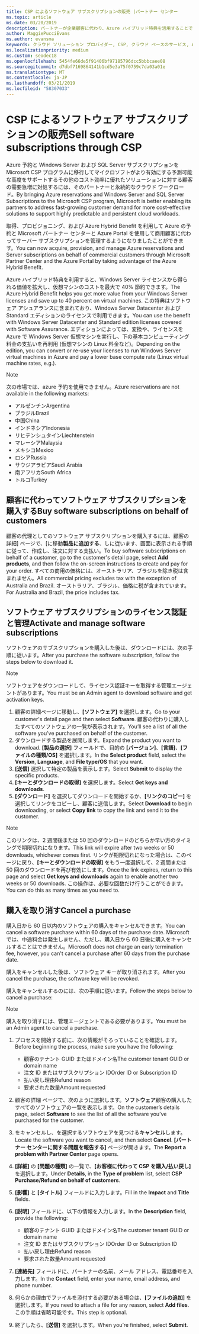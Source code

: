 ```yaml
---
title: CSP によるソフトウェア サブスクリプションの販売 |パートナー センター
ms.topic: article
ms.date: 03/20/2019
description: パートナーが企業顧客に代わり、Azure ハイブリッド特典を活用することで、Microsoft パートナー センターと Azure portal を通じて、Azure Reserved Instances と Server Subscriptions の取得、プロビジョニング、管理を行うことができます。
author: MaggiePucciEvans
ms.author: evansma
keywords: クラウド ソリューション プロバイダー, CSP, クラウド ベースのサービス, Azure, Azure RI, Windows Server, SQL Server, ソフトウェア サブスクリプション
ms.localizationpriority: medium
ms.custom: seodec18
ms.openlocfilehash: 5454fe66de5f91406bf97185796dcc5bbbcaee08
ms.sourcegitcommit: d7dbf7169864141b1cd5e3a75f0759c7da03a01e
ms.translationtype: MT
ms.contentlocale: ja-JP
ms.lasthandoff: 03/21/2019
ms.locfileid: "58307033"
---
```

# <a name="sell-software-subscriptions-through-csp"></a><span data-ttu-id="dcf4e-104">CSP によるソフトウェア サブスクリプションの販売</span><span class="sxs-lookup"><span data-stu-id="dcf4e-104">Sell software subscriptions through CSP</span></span>

<span data-ttu-id="dcf4e-105">Azure 予約と Windows Server および SQL Server サブスクリプションを Microsoft CSP プログラムに移行してマイクロソフトがより有効にする予測可能な高度をサポートするその他のコスト効率に優れたソリューションに対する顧客の需要急増に対処するには、そのパートナーと永続的なクラウド ワークロード。</span><span class="sxs-lookup"><span data-stu-id="dcf4e-105">By bringing Azure reservations and Windows Server and SQL Server Subscriptions to the Microsoft CSP program, Microsoft is better enabling its partners to address fast-growing customer demand for more cost-effective solutions to support highly predictable and persistent cloud workloads.</span></span> 

<span data-ttu-id="dcf4e-106">取得、プロビジョニング、および Azure Hybrid Benefit を利用して Azure の予約と Microsoft パートナー センターと Azure Portal を使用して商用顧客に代わってサーバー サブスクリプションを管理するようになりましたことができます。</span><span class="sxs-lookup"><span data-stu-id="dcf4e-106">You can now acquire, provision, and manage Azure reservations and Server subscriptions on behalf of commercial customers through Microsoft Partner Center and the Azure Portal by taking advantage of the Azure Hybrid Benefit.</span></span> 

<span data-ttu-id="dcf4e-107">Azure ハイブリッド特典を利用すると、Windows Server ライセンスから得られる価値を拡大し、仮想マシンのコストを最大で 40% 節約できます。</span><span class="sxs-lookup"><span data-stu-id="dcf4e-107">The Azure Hybrid Benefit helps you get more value from your Windows Server licenses and save up to 40 percent on virtual machines.</span></span> <span data-ttu-id="dcf4e-108">この特典はソフトウェア アシュアランスに含まれており、Windows Server Datacenter および Standard エディションのライセンスで利用できます。</span><span class="sxs-lookup"><span data-stu-id="dcf4e-108">You can use the benefit with Windows Server Datacenter and Standard edition licenses covered with Software Assurance.</span></span> <span data-ttu-id="dcf4e-109">エディションによっては、変換や、ライセンスを Azure で Windows Server 仮想マシンを実行し、下の基本コンピューティング料金の支払いを再利用 (仮想マシンの Linux 料金など)。</span><span class="sxs-lookup"><span data-stu-id="dcf4e-109">Depending on the edition, you can convert or re-use your licenses to run Windows Server virtual machines in Azure and pay a lower base compute rate (Linux virtual machine rates, e.g.).</span></span>

> [!NOTE]  
> <span data-ttu-id="dcf4e-110">次の市場では、azure 予約を使用できません。</span><span class="sxs-lookup"><span data-stu-id="dcf4e-110">Azure reservations are not available in the following markets:</span></span>  
> * <span data-ttu-id="dcf4e-111">アルゼンチン</span><span class="sxs-lookup"><span data-stu-id="dcf4e-111">Argentina</span></span>
> * <span data-ttu-id="dcf4e-112">ブラジル</span><span class="sxs-lookup"><span data-stu-id="dcf4e-112">Brazil</span></span>
> * <span data-ttu-id="dcf4e-113">中国</span><span class="sxs-lookup"><span data-stu-id="dcf4e-113">China</span></span>
> * <span data-ttu-id="dcf4e-114">インドネシア</span><span class="sxs-lookup"><span data-stu-id="dcf4e-114">Indonesia</span></span>
> * <span data-ttu-id="dcf4e-115">リヒテンシュタイン</span><span class="sxs-lookup"><span data-stu-id="dcf4e-115">Liechtenstein</span></span>
> * <span data-ttu-id="dcf4e-116">マレーシア</span><span class="sxs-lookup"><span data-stu-id="dcf4e-116">Malaysia</span></span>
> * <span data-ttu-id="dcf4e-117">メキシコ</span><span class="sxs-lookup"><span data-stu-id="dcf4e-117">Mexico</span></span>
> * <span data-ttu-id="dcf4e-118">ロシア</span><span class="sxs-lookup"><span data-stu-id="dcf4e-118">Russia</span></span>
> * <span data-ttu-id="dcf4e-119">サウジアラビア</span><span class="sxs-lookup"><span data-stu-id="dcf4e-119">Saudi Arabia</span></span>
> * <span data-ttu-id="dcf4e-120">南アフリカ</span><span class="sxs-lookup"><span data-stu-id="dcf4e-120">South Africa</span></span>
> * <span data-ttu-id="dcf4e-121">トルコ</span><span class="sxs-lookup"><span data-stu-id="dcf4e-121">Turkey</span></span>

<!--March 20, 2019 - this list of countries was correct as of today. Maggie last updated the list according to FAREAST\v-pubobb in bug 20907186.
-->

## <a name="buy-software-subscriptions-on-behalf-of-customers"></a><span data-ttu-id="dcf4e-122">顧客に代わってソフトウェア サブスクリプションを購入する</span><span class="sxs-lookup"><span data-stu-id="dcf4e-122">Buy software subscriptions on behalf of customers</span></span>

<span data-ttu-id="dcf4e-123">顧客の代理としてのソフトウェア サブスクリプションを購入するには、顧客の詳細] ページで、[に移動**製品に追加する**、しに従います、画面に表示される手順に従って、作成し、注文に対する支払い。</span><span class="sxs-lookup"><span data-stu-id="dcf4e-123">To buy software subscriptions on behalf of a customer, go to the customer's detail page, select **Add products**, and then follow the on-screen instructions to create and pay for your order.</span></span> <span data-ttu-id="dcf4e-124">すべての商用の価格には、オーストラリア、ブラジルを除き税は含まれません。</span><span class="sxs-lookup"><span data-stu-id="dcf4e-124">All commercial pricing excludes tax with the exception of Australia and Brazil.</span></span> <span data-ttu-id="dcf4e-125">オーストラリア、ブラジル、価格に税が含まれています。</span><span class="sxs-lookup"><span data-stu-id="dcf4e-125">For Australia and Brazil, the price includes tax.</span></span>

## <a name="activate-and-manage-software-subscriptions"></a><span data-ttu-id="dcf4e-126">ソフトウェア サブスクリプションのライセンス認証と管理</span><span class="sxs-lookup"><span data-stu-id="dcf4e-126">Activate and manage software subscriptions</span></span>

<span data-ttu-id="dcf4e-127">ソフトウェアのサブスクリプションを購入した後は、ダウンロードには、次の手順に従います。</span><span class="sxs-lookup"><span data-stu-id="dcf4e-127">After you purchase the software subscription, follow the steps below to download it.</span></span>

>[!NOTE]
><span data-ttu-id="dcf4e-128">ソフトウェアをダウンロードして、ライセンス認証キーを取得する管理エージェントがあります。</span><span class="sxs-lookup"><span data-stu-id="dcf4e-128">You must be an Admin agent to download software and get activation keys.</span></span>

1. <span data-ttu-id="dcf4e-129">顧客の詳細ページに移動し、**[ソフトウェア]** を選択します。</span><span class="sxs-lookup"><span data-stu-id="dcf4e-129">Go to your customer's detail page and then select **Software**.</span></span> <span data-ttu-id="dcf4e-130">顧客の代わりに購入したすべてのソフトウェアの一覧が表示されます。</span><span class="sxs-lookup"><span data-stu-id="dcf4e-130">You’ll see a list of all the software you’ve purchased on behalf of the customer.</span></span> 
2.  <span data-ttu-id="dcf4e-131">ダウンロードする製品を展開します。</span><span class="sxs-lookup"><span data-stu-id="dcf4e-131">Expand the product you want to download.</span></span> <span data-ttu-id="dcf4e-132">**[製品の選択]** フィールドで、目的の **[バージョン]**、**[言語]**、**[ファイルの種類/OS]** を選択します。</span><span class="sxs-lookup"><span data-stu-id="dcf4e-132">In the **Select product** field, select the **Version**, **Language**, and **File type/OS** that you want.</span></span> 
3.  <span data-ttu-id="dcf4e-133">**[送信]** 選択して特定の製品を表示します。</span><span class="sxs-lookup"><span data-stu-id="dcf4e-133">Select **Submit** to display the specific products.</span></span> 
4.  <span data-ttu-id="dcf4e-134">**[キーとダウンロードの取得]** を選択します。</span><span class="sxs-lookup"><span data-stu-id="dcf4e-134">Select **Get keys and downloads**.</span></span> 
5.  <span data-ttu-id="dcf4e-135">**[ダウンロード]** を選択してダウンロードを開始するか、**[リンクのコピー]** を選択してリンクをコピーし、顧客に送信します。</span><span class="sxs-lookup"><span data-stu-id="dcf4e-135">Select **Download** to begin downloading, or select **Copy link** to copy the link and send it to the customer.</span></span> 

>[!NOTE]
><span data-ttu-id="dcf4e-136">このリンクは、2 週間後または 50 回のダウンロードのどちらか早い方のタイミングで期限切れになります。</span><span class="sxs-lookup"><span data-stu-id="dcf4e-136">This link will expire after two weeks or 50 downloads, whichever comes first.</span></span> <span data-ttu-id="dcf4e-137">リンクが期限切れになった場合は、このページに戻り、**[キーとダウンロードの取得]** をもう一度選択して、2 週間または 50 回のダウンロードを再び有効にします。</span><span class="sxs-lookup"><span data-stu-id="dcf4e-137">Once the link expires, return to this page and select **Get keys and downloads** again to enable another two weeks or 50 downloads.</span></span> <span data-ttu-id="dcf4e-138">この操作は、必要な回数だけ行うことができます。</span><span class="sxs-lookup"><span data-stu-id="dcf4e-138">You can do this as many times as you need to.</span></span> 

## <a name="cancel-a-purchase"></a><span data-ttu-id="dcf4e-139">購入を取り消す</span><span class="sxs-lookup"><span data-stu-id="dcf4e-139">Cancel a purchase</span></span>

<span data-ttu-id="dcf4e-140">購入日から 60 日以内のソフトウェアの購入をキャンセルできます。</span><span class="sxs-lookup"><span data-stu-id="dcf4e-140">You can cancel a software purchase within 60 days of the purchase date.</span></span> <span data-ttu-id="dcf4e-141">Microsoft では、中途料金は発生しません、ただし、購入日から 60 日後に購入をキャンセルすることはできません。</span><span class="sxs-lookup"><span data-stu-id="dcf4e-141">Microsoft does not charge an early termination fee, however, you can't cancel a purchase after 60 days from the purchase date.</span></span>

<span data-ttu-id="dcf4e-142">購入をキャンセルした後は、ソフトウェア キーが取り消されます。</span><span class="sxs-lookup"><span data-stu-id="dcf4e-142">After you cancel the purchase, the software key will be revoked.</span></span> 

<span data-ttu-id="dcf4e-143">購入をキャンセルするのには、次の手順に従います。</span><span class="sxs-lookup"><span data-stu-id="dcf4e-143">Follow the steps below to cancel a purchase:</span></span>

>[!NOTE]
><span data-ttu-id="dcf4e-144">購入を取り消すには、管理エージェントである必要があります。</span><span class="sxs-lookup"><span data-stu-id="dcf4e-144">You must be an Admin agent to cancel a purchase.</span></span> 

1.  <span data-ttu-id="dcf4e-145">プロセスを開始する前に、次の情報がそろっていることを確認します。</span><span class="sxs-lookup"><span data-stu-id="dcf4e-145">Before beginning the process, make sure you have the following:</span></span>
    -   <span data-ttu-id="dcf4e-146">顧客のテナント GUID またはドメイン名</span><span class="sxs-lookup"><span data-stu-id="dcf4e-146">The customer tenant GUID or domain name</span></span>
    -   <span data-ttu-id="dcf4e-147">注文 ID またはサブスクリプション ID</span><span class="sxs-lookup"><span data-stu-id="dcf4e-147">Order ID or Subscription ID</span></span>
    -   <span data-ttu-id="dcf4e-148">払い戻し理由</span><span class="sxs-lookup"><span data-stu-id="dcf4e-148">Refund reason</span></span>
    -   <span data-ttu-id="dcf4e-149">要求された数量</span><span class="sxs-lookup"><span data-stu-id="dcf4e-149">Amount requested</span></span>

2.  <span data-ttu-id="dcf4e-150">顧客の詳細 ページで、次のように選択します。**ソフトウェア**顧客の購入したすべてのソフトウェアの一覧を表示します。</span><span class="sxs-lookup"><span data-stu-id="dcf4e-150">On the customer’s details page, select **Software** to see the list of all the software you’ve purchased for the customer.</span></span> 

3.  <span data-ttu-id="dcf4e-151">をキャンセルし、を選択するソフトウェアを見つける**キャンセル**します。</span><span class="sxs-lookup"><span data-stu-id="dcf4e-151">Locate the software you want to cancel, and then select **Cancel**.</span></span> <span data-ttu-id="dcf4e-152">**[パートナー センターに関する問題を報告する]** ページが開きます。</span><span class="sxs-lookup"><span data-stu-id="dcf4e-152">The **Report a problem with Partner Center** page opens.</span></span> 

4.  <span data-ttu-id="dcf4e-153">**[詳細]** の **[問題の種類]** の一覧で、**[お客様に代わって CSP を購入/払い戻し]** を選択します。</span><span class="sxs-lookup"><span data-stu-id="dcf4e-153">Under **Details**, in the **Type of problem** list, select **CSP Purchase/Refund on behalf of customers**.</span></span>

5.  <span data-ttu-id="dcf4e-154">**[影響]** と **[タイトル]** フィールドに入力します。</span><span class="sxs-lookup"><span data-stu-id="dcf4e-154">Fill in the **Impact** and **Title** fields.</span></span> 

6.  <span data-ttu-id="dcf4e-155">**[説明]** フィールドに、以下の情報を入力します。</span><span class="sxs-lookup"><span data-stu-id="dcf4e-155">In the **Description** field, provide the following:</span></span> 
    -   <span data-ttu-id="dcf4e-156">顧客のテナント GUID またはドメイン名</span><span class="sxs-lookup"><span data-stu-id="dcf4e-156">The customer tenant GUID or domain name</span></span>
    -   <span data-ttu-id="dcf4e-157">注文 ID またはサブスクリプション ID</span><span class="sxs-lookup"><span data-stu-id="dcf4e-157">Order ID or Subscription ID</span></span>
    -   <span data-ttu-id="dcf4e-158">払い戻し理由</span><span class="sxs-lookup"><span data-stu-id="dcf4e-158">Refund reason</span></span>
    -   <span data-ttu-id="dcf4e-159">要求された数量</span><span class="sxs-lookup"><span data-stu-id="dcf4e-159">Amount requested</span></span>

7.  <span data-ttu-id="dcf4e-160">**[連絡先]** フィールドに、パートナーの名前、メール アドレス、電話番号を入力します。</span><span class="sxs-lookup"><span data-stu-id="dcf4e-160">In the **Contact** field, enter your name, email address, and phone number.</span></span> 

8.  <span data-ttu-id="dcf4e-161">何らかの理由でファイルを添付する必要がある場合は、**[ファイルの追加]** を選択します。</span><span class="sxs-lookup"><span data-stu-id="dcf4e-161">If you need to attach a file for any reason, select **Add files**.</span></span> <span data-ttu-id="dcf4e-162">この手順は省略可能です。</span><span class="sxs-lookup"><span data-stu-id="dcf4e-162">This step is optional.</span></span> 

9.  <span data-ttu-id="dcf4e-163">終了したら、**[送信]** を選択します。</span><span class="sxs-lookup"><span data-stu-id="dcf4e-163">When you’re finished, select **Submit**.</span></span>
